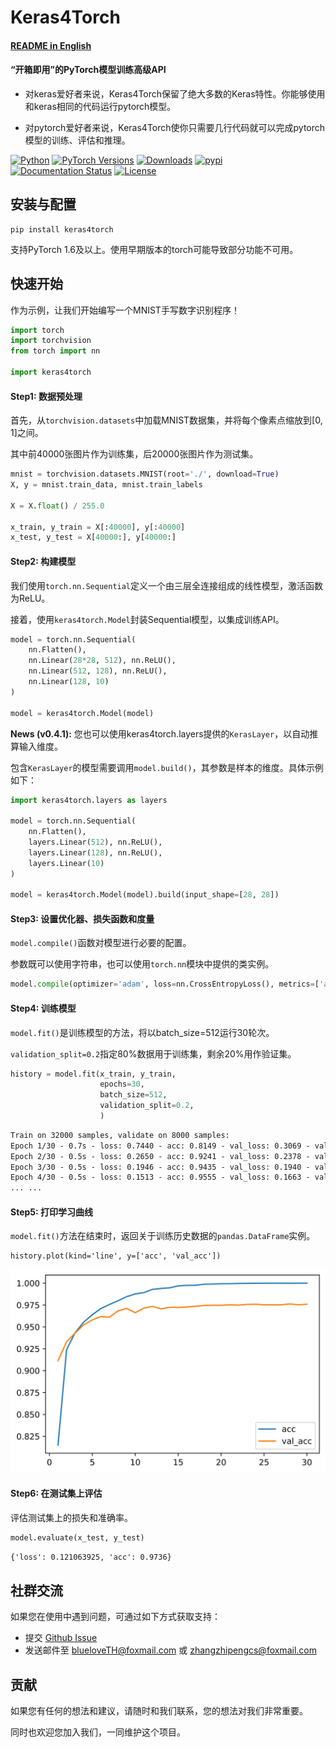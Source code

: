 # Keras4Torch

####  **[README in English](https://github.com/blueloveTH/keras4torch/blob/main/README_en.md)**

####  “开箱即用”的PyTorch模型训练高级API

+ 对keras爱好者来说，Keras4Torch保留了绝大多数的Keras特性。你能够使用和keras相同的代码运行pytorch模型。

+ 对pytorch爱好者来说，Keras4Torch使你只需要几行代码就可以完成pytorch模型的训练、评估和推理。

[![Python](https://img.shields.io/badge/python-3.6%20%7C%203.7%20%7C%203.8-blue)](https://www.python.org)
[![PyTorch Versions](https://img.shields.io/badge/PyTorch-1.6+-blue.svg)](https://pypi.org/project/keras4torch)
[![Downloads](https://pepy.tech/badge/keras4torch)](https://pepy.tech/project/keras4torch)
[![pypi](https://img.shields.io/pypi/v/keras4torch.svg)](https://pypi.python.org/pypi/keras4torch)
[![Documentation Status](https://readthedocs.org/projects/keras4torch/badge/?version=latest)](https://keras4torch.readthedocs.io/en/latest/?badge=latest)
[![License](https://img.shields.io/github/license/blueloveTH/keras4torch.svg)](https://github.com/blueloveTH/keras4torch/blob/master/LICENSE)



## 安装与配置

```
pip install keras4torch
```

支持PyTorch 1.6及以上。使用早期版本的torch可能导致部分功能不可用。



## 快速开始

作为示例，让我们开始编写一个MNIST手写数字识别程序！

```python
import torch
import torchvision
from torch import nn

import keras4torch
```

#### Step1: 数据预处理

首先，从`torchvision.datasets`中加载MNIST数据集，并将每个像素点缩放到[0, 1]之间。

其中前40000张图片作为训练集，后20000张图片作为测试集。

```python
mnist = torchvision.datasets.MNIST(root='./', download=True)
X, y = mnist.train_data, mnist.train_labels

X = X.float() / 255.0

x_train, y_train = X[:40000], y[:40000]
x_test, y_test = X[40000:], y[40000:]
```

#### Step2: 构建模型

我们使用`torch.nn.Sequential`定义一个由三层全连接组成的线性模型，激活函数为ReLU。

接着，使用`keras4torch.Model`封装Sequential模型，以集成训练API。

```python
model = torch.nn.Sequential(
    nn.Flatten(),
    nn.Linear(28*28, 512), nn.ReLU(),
    nn.Linear(512, 128), nn.ReLU(),
    nn.Linear(128, 10)
)

model = keras4torch.Model(model)
```

**News (v0.4.1):** 您也可以使用keras4torch.layers提供的`KerasLayer`，以自动推算输入维度。

包含`KerasLayer`的模型需要调用`model.build()`，其参数是样本的维度。具体示例如下：

```python
import keras4torch.layers as layers

model = torch.nn.Sequential(
    nn.Flatten(),
    layers.Linear(512), nn.ReLU(),
    layers.Linear(128), nn.ReLU(),
    layers.Linear(10)
)

model = keras4torch.Model(model).build(input_shape=[28, 28])
```

#### Step3: 设置优化器、损失函数和度量

`model.compile()`函数对模型进行必要的配置。

参数既可以使用字符串，也可以使用`torch.nn`模块中提供的类实例。

```python
model.compile(optimizer='adam', loss=nn.CrossEntropyLoss(), metrics=['acc'])
```

#### Step4: 训练模型

`model.fit()`是训练模型的方法，将以batch_size=512运行30轮次。

`validation_split=0.2`指定80%数据用于训练集，剩余20%用作验证集。

```python
history = model.fit(x_train, y_train,
                	epochs=30,
                	batch_size=512,
                	validation_split=0.2,
                	)
```

```txt
Train on 32000 samples, validate on 8000 samples:
Epoch 1/30 - 0.7s - loss: 0.7440 - acc: 0.8149 - val_loss: 0.3069 - val_acc: 0.9114 - lr: 1e-03
Epoch 2/30 - 0.5s - loss: 0.2650 - acc: 0.9241 - val_loss: 0.2378 - val_acc: 0.9331 - lr: 1e-03
Epoch 3/30 - 0.5s - loss: 0.1946 - acc: 0.9435 - val_loss: 0.1940 - val_acc: 0.9431 - lr: 1e-03
Epoch 4/30 - 0.5s - loss: 0.1513 - acc: 0.9555 - val_loss: 0.1663 - val_acc: 0.9524 - lr: 1e-03
... ...
```

#### Step5: 打印学习曲线

`model.fit()`方法在结束时，返回关于训练历史数据的`pandas.DataFrame`实例。

```
history.plot(kind='line', y=['acc', 'val_acc'])
```

<img src="imgs/learning_curve.svg"  />

#### Step6: 在测试集上评估

评估测试集上的损失和准确率。

```python
model.evaluate(x_test, y_test)
```

```txt
{'loss': 0.121063925, 'acc': 0.9736}
```



## 社群交流

如果您在使用中遇到问题，可通过如下方式获取支持：

+ 提交 [Github Issue](https://github.com/blueloveTH/keras4torch/issues) 
+ 发送邮件至 blueloveTH@foxmail.com 或 zhangzhipengcs@foxmail.com



## 贡献

如果您有任何的想法和建议，请随时和我们联系，您的想法对我们非常重要。

同时也欢迎您加入我们，一同维护这个项目。



